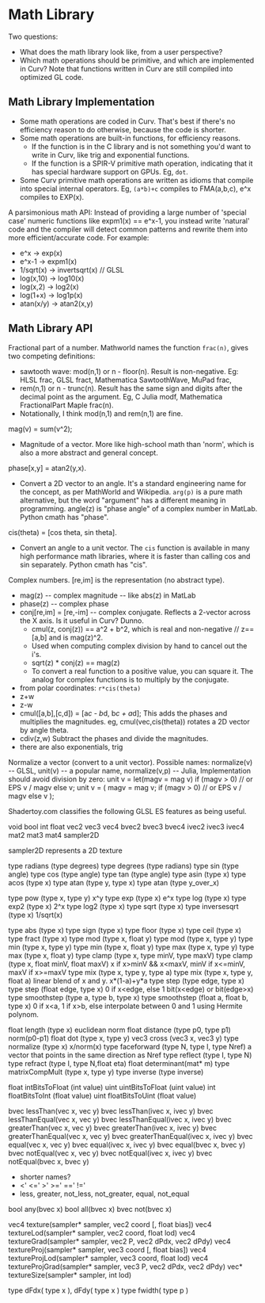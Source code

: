 # Math Library

Two questions:
* What does the math library look like, from a user perspective?
* Which math operations should be primitive, and which are implemented in Curv?
  Note that functions written in Curv are still compiled into optimized GL code.

## Math Library Implementation
* Some math operations are coded in Curv. That's best if there's no efficiency
  reason to do otherwise, because the code is shorter.
* Some math operations are built-in functions, for efficiency reasons.
  * If the function is in the C library and is not something you'd want to
    write in Curv, like trig and exponential functions.
  * If the function is a SPIR-V primitive math operation, indicating that
    it has special hardware support on GPUs. Eg, `dot`.
* Some Curv primitive math operations are written as idioms that compile into
  special internal operators. Eg, `(a*b)+c` compiles to FMA(a,b,c),
  e^x compiles to EXP(x).

A parsimonious math API:
Instead of providing a large number of 'special case' numeric functions
like expm1(x) == e^x-1, you instead write 'natural' code and the compiler
will detect common patterns and rewrite them into more efficient/accurate
code. For example:
* e^x -> exp(x)
* e^x-1 -> expm1(x)
* 1/sqrt(x) -> invertsqrt(x) // GLSL
* log(x,10) -> log10(x)
* log(x,2) -> log2(x)
* log(1+x) -> log1p(x)
* atan(x/y) -> atan2(x,y)

## Math Library API

Fractional part of a number.
Mathworld names the function `frac(n)`, gives two competing definitions:
* sawtooth wave: mod(n,1) or n - floor(n). Result is non-negative.
  Eg: HLSL frac, GLSL fract, Mathematica SawtoothWave, MuPad frac,
* rem(n,1) or n - trunc(n). Result has the same sign and digits after the
  decimal point as the argument. Eg, C Julia modf, Mathematica FractionalPart
  Maple frac(n).
* Notationally, I think mod(n,1) and rem(n,1) are fine.

mag(v) = sum(v^2);
* Magnitude of a vector. More like high-school math than 'norm', which is also
  a more abstract and general concept.

phase[x,y] = atan2(y,x).
* Convert a 2D vector to an angle. It's a standard engineering name for the
  concept, as per MathWorld and Wikipedia. `arg(p)` is a pure math alternative,
  but the word "argument" has a different meaning in programming.
  angle(z) is "phase angle" of a complex number in MatLab.
  Python cmath has "phase".

cis(theta) = [cos theta, sin theta].
* Convert an angle to a unit vector.
  The `cis` function is available in many high performance math libraries,
  where it is faster than calling cos and sin separately.
  Python cmath has "cis".

Complex numbers.
[re,im] is the representation (no abstract type).
* mag(z) -- complex magnitude -- like abs(z) in MatLab
* phase(z) -- complex phase
* conj[re,im] = [re,-im] -- complex conjugate.
  Reflects a 2-vector across the X axis.
  Is it useful in Curv? Dunno.
  * cmul(z, conj(z)) == a^2 + b^2, which is real and non-negative // z==[a,b]
    and is mag(z)^2.
  * Used when computing complex division by hand to cancel out the i's.
  * sqrt(z) * conj(z) == mag(z)
  * To convert a real function to a positive value, you can square it.
    The analog for complex functions is to multiply by the conjugate.
* from polar coordinates: `r*cis(theta)`
* z+w
* z-w
* cmul([a,b],[c,d]) = [a*c - b*d, b*c + a*d];
  This adds the phases and multiplies the magnitudes.
  eg, cmul(vec,cis(theta)) rotates a 2D vector by angle theta.
* cdiv(z,w)
  Subtract the phases and divide the magnitudes.
* there are also exponentials, trig

Normalize a vector (convert to a unit vector).
Possible names: normalize(v) -- GLSL, unit(v) -- a popular name,
    normalize(v,p) -- Julia,
Implementation should avoid division by zero:
  unit v =
    let(magv = mag v)
    if (magv > 0) // or EPS
      v / magv
    else
      v;
  unit v = (
    magv = mag v;
    if (magv > 0) // or EPS
      v / magv
    else
      v
  );

Shadertoy.com classifies the following GLSL ES features as being useful.

void bool int float vec2 vec3 vec4 bvec2 bvec3 bvec4 ivec2 ivec3 ivec4 mat2 mat3 mat4 sampler2D

sampler2D represents a 2D texture

type radians (type degrees)
type degrees (type radians)
type sin (type angle)
type cos (type angle)
type tan (type angle)
type asin (type x)
type acos (type x)
type atan (type y, type x)
type atan (type y_over_x)

type pow (type x, type y)   x^y
type exp (type x)           e^x
type log (type x)
type exp2 (type x)          2^x
type log2 (type x)
type sqrt (type x)
type inversesqrt (type x)   1/sqrt(x)

type abs (type x)
type sign (type x)
type floor (type x)
type ceil (type x)
type fract (type x)
type mod (type x, float y)
type mod (type x, type y)
type min (type x, type y)
type min (type x, float y)
type max (type x, type y)
type max (type x, float y)
type clamp (type x, type minV, type maxV)
type clamp (type x, float minV, float maxV)
    x if x>minV && x<maxV, minV if x<=minV, maxV if x>=maxV
type mix (type x, type y, type a)
type mix (type x, type y, float a)
    linear blend of x and y. x*(1-a)+y*a
type step (type edge, type x)
type step (float edge, type x)
    0 if x<edge, else 1
    bit(x<edge) or bit(edge>x)
type smoothstep (type a, type b, type x)
type smoothstep (float a, float b, type x)
    0 if x<a, 1 if x>b, else interpolate between 0 and 1 using Hermite polynom.

float length (type x)
    euclidean norm
float distance (type p0, type p1)
    norm(p0-p1)
float dot (type x, type y)
vec3 cross (vec3 x, vec3 y)
type normalize (type x)
    x/norm(x)
type faceforward (type N, type I, type Nref)
    a vector that points in the same direction as Nref
type reflect (type I, type N)
type refract (type I, type N,float eta)
float determinant(mat* m)
type matrixCompMult (type x, type y)
type inverse (type inverse)

float intBitsToFloat (int value)
uint uintBitsToFloat (uint value)
int floatBitsToInt (float value)
uint floatBitsToUint (float value)

bvec lessThan(vec x, vec y)
bvec lessThan(ivec x, ivec y)
bvec lessThanEqual(vec x, vec y)
bvec lessThanEqual(ivec x, ivec y)
bvec greaterThan(vec x, vec y)
bvec greaterThan(ivec x, ivec y)
bvec greaterThanEqual(vec x, vec y)
bvec greaterThanEqual(ivec x, ivec y)
bvec equal(vec x, vec y)
bvec equal(ivec x, ivec y)
bvec equal(bvec x, bvec y)
bvec notEqual(vec x, vec y)
bvec notEqual(ivec x, ivec y)
bvec notEqual(bvec x, bvec y)
* shorter names?
* <' <=' >' >=' ==' !='
* less, greater, not_less, not_greater, equal, not_equal

bool any(bvec x)
bool all(bvec x)
bvec not(bvec x)

vec4 texture(sampler* sampler, vec2 coord [, float bias])
vec4 textureLod(sampler* sampler, vec2 coord, float lod)
vec4 textureGrad(sampler* sampler, vec2 P, vec2 dPdx, vec2 dPdy)
vec4 textureProj(sampler* sampler, vec3 coord [, float bias])
vec4 textureProjLod(sampler* sampler, vec3 coord, float lod)
vec4 textureProjGrad(sampler* sampler, vec3 P, vec2 dPdx, vec2 dPdy)
vec* textureSize(sampler* sampler, int lod)

type dFdx( type x ), dFdy( type x )
type fwidth( type p )
